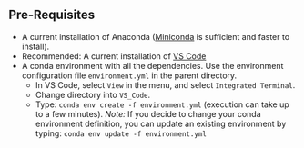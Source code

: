 
## Pre-Requisites

- A current installation of Anaconda ([Miniconda](https://conda.io/en/latest/miniconda.html) is sufficient and faster to install).
- Recommended: A current installation of [VS Code](https://code.visualstudio.com/)
- A conda environment with all the dependencies. Use the environment configuration file `environment.yml` in the parent directory. 
  - In VS Code, select `View` in the menu, and select `Integrated Terminal`.
  - Change directory into `VS_Code`. 
  - Type: `conda env create -f environment.yml` (execution can take up to a few minutes). *Note:* If you decide to change your conda environment definition, you can update an existing environment by typing: `conda env update -f environment.yml`

